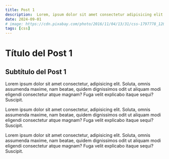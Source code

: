 ```yaml
---
title: Post 1
description:  Lorem, ipsum dolor sit amet consectetur adipisicing elit. Dolores quisquam, laboriosam voluptatum, totam laudantium fugiat accusantium velit dicta voluptas similique quis placeat molestiae quas nulla, eum voluptatibus voluptate laborum repellat!
date: 2024-09-01
# image: https://cdn.pixabay.com/photo/2016/11/04/13/31/css-1797778_1280.jpg
tags: [css]
---
```


# Título del Post 1

## Subtítulo del Post 1

Lorem ipsum dolor sit amet consectetur, adipisicing elit. Soluta, omnis assumenda maxime, nam beatae, quidem dignissimos odit ut aliquam modi eligendi consectetur atque magnam? Fuga velit explicabo itaque sequi? Suscipit.


Lorem ipsum dolor sit amet consectetur, adipisicing elit. Soluta, omnis assumenda maxime, nam beatae, quidem dignissimos odit ut aliquam modi eligendi consectetur atque magnam? Fuga velit explicabo itaque sequi? Suscipit.

Lorem ipsum dolor sit amet consectetur, adipisicing elit. Soluta, omnis assumenda maxime, nam beatae, quidem dignissimos odit ut aliquam modi eligendi consectetur atque magnam? Fuga velit explicabo itaque sequi? Suscipit.

